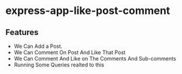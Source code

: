 # express-app-like-post-comment

## Features

- We Can Add a Post.
- We Can Comment On Post And Like That Post
- We Can Comment And Like on The Comments And Sub-comments
- Running Some Queries realted to this